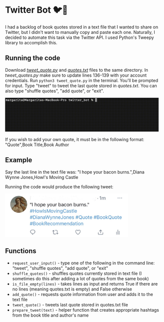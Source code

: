 # Twitter Bot 🐦🤖 
I had a backlog of book quotes stored in a text file that I wanted to share on Twitter, but I didn't want to manually copy and paste each one. Naturally, I decided to automate this task via the Twitter API. I used Python's Tweepy library to accomplish this.


## Running the code
Download [*tweet_quote.py*](tweet_quote.py) and [*quotes.txt*](quotes.txt) files to the same directory. In *tweet_quotes.py* make sure to update lines 136-139 with your account credentials. Run ```python3 tweet_quote.py``` in the terminal. You'll be prompted for input. Type "tweet" to tweet the last quote stored in *quotes.txt*. You can also type "shuffle quotes", "add quote", or "exit".

<img src="media/command_line.gif" width = 500> 

If you wish to add your own quote, it must be in the following format: "Quote",Book Title,Book Author


## Example
Say the last line in the text file was: "I hope your bacon burns.",Diana Wynne Jones,Howl's Moving Castle

Running the code would produce the following tweet:

<img src="media/example_tweet.jpg" width = 400> 


## Functions
* ```request_user_input()``` - type one of the following in the command line: "tweet", "shuffle quotes", "add quote", or "exit"
* ```shuffle_quotes()``` - shuffles quotes currently stored in text file (I sometimes do this after adding a lot of quotes from the same book)
* ```is_file_empty(lines)``` - takes lines as input and returns True if there are no lines (meaning quotes.txt is empty) and False otherwise
* ```add_quote()``` - requests quote information from user and adds it to the text file
* ```tweet_quote()``` - tweets last quote stored in quotes.txt file
* ```prepare_tweet(text)``` - helper function that creates appropriate hashtags from the book title and author's name
